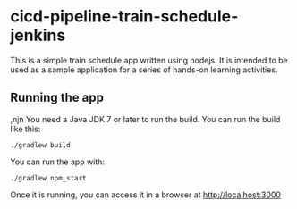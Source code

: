 # cicd-pipeline-train-schedule-jenkins

This is a simple train schedule app written using nodejs. It is intended to be used as a sample application for a series of hands-on learning activities.

## Running the app
,njn
You need a Java JDK 7 or later to run the build. You can run the build like this:

    ./gradlew build

You can run the app with:

    ./gradlew npm_start

Once it is running, you can access it in a browser at [http://localhost:3000](http://localhost:3000)
